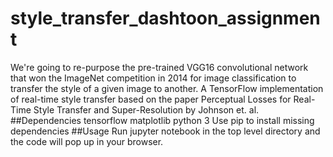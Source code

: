 # style_transfer_dashtoon_assignment
We're going to re-purpose the pre-trained VGG16 convolutional network that won the ImageNet competition in 2014 for image classification to transfer the style of a given image to another.
A TensorFlow implementation of real-time style transfer based on the paper Perceptual Losses for Real-Time Style Transfer and Super-Resolution by Johnson et. al.
##Dependencies
tensorflow
matplotlib
python 3
Use pip to install missing dependencies
##Usage
Run jupyter notebook in the top level directory and the code will pop up in your browser.

